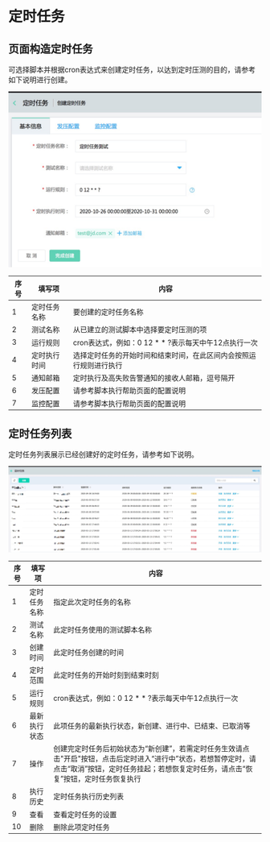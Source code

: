 # 定时任务
## 页面构造定时任务
可选择脚本并根据cron表达式来创建定时任务，以达到定时压测的目的，请参考如下说明进行创建。

![定时任务-创建任务](../../../../image/Perftest/18.png)

|序号|填写项|内容|
|---|---|---|
|1|定时任务名称|要创建的定时任务名称|
|2|测试名称|从已建立的测试脚本中选择要定时压测的项|
|3|运行规则|cron表达式，例如：0 12 * * ?表示每天中午12点执行一次|
|4|定时执行时间|选择定时任务的开始时间和结束时间，在此区间内会按照运行规则进行执行|
|5|通知邮箱|定时执行及高失败告警通知的接收人邮箱，逗号隔开|
|6|发压配置|请参考脚本执行帮助页面的配置说明|
|7|监控配置|请参考脚本执行帮助页面的配置说明|

## 定时任务列表
定时任务列表展示已经创建好的定时任务，请参考如下说明。

![定时任务-任务列表](../../../../image/Perftest/19.png)

|序号|填写项|内容|
|---|---|---|
|1|定时任务名称|指定此次定时任务的名称|
|2|测试名称|此定时任务使用的测试脚本名称|
|3|创建时间|此定时任务创建的时间|
|4|定时范围|此定时任务的开始时刻到结束时刻|
|5|运行规则|cron表达式，例如：0 12 * * ?表示每天中午12点执行一次|
|6|最新执行状态|此项任务的最新执行状态，新创建、进行中、已结束、已取消等|
|7|操作|创建完定时任务后初始状态为“新创建”，若需定时任务生效请点击"开启"按钮，点击后定时进入“进行中”状态，若想暂停定时，请点击“取消”按钮，定时任务挂起；若想恢复定时任务，请点击“恢复”按钮，定时任务恢复执行|
|8|执行历史|定时任务执行历史列表|
|9|查看|查看定时任务的设置|
|10|删除|删除此项定时任务|

